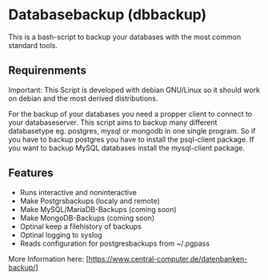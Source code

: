 # Databasebackup (dbbackup)

This is a bash-script to backup your databases with the most common standard tools.

## Requirenments

Important: This Script is developed with debian GNU/Linux so it should work on debian and the most derived distributions.

For the backup of your databases you need a propper client to connect to your databaseserver.
This script aims to backup many different databasetype eg. postgres, mysql or mongodb in one single program. So if you have to backup postgres you have to install the psql-client package. If you want to backup MySQL databases install the mysql-client package.

## Features

* Runs interactive and noninteractive
* Make Postgrsbackups (localy and remote)
* Make MySQL/MariaDB-Backups (coming soon)
* Make MongoDB-Backups (coming soon)
* Optinal keep a filehistory of backups
* Optinal logging to syslog
* Reads configuration for postgresbackups from ~/.pgpass

More Information here: [https://www.central-computer.de/datenbanken-backup/]

